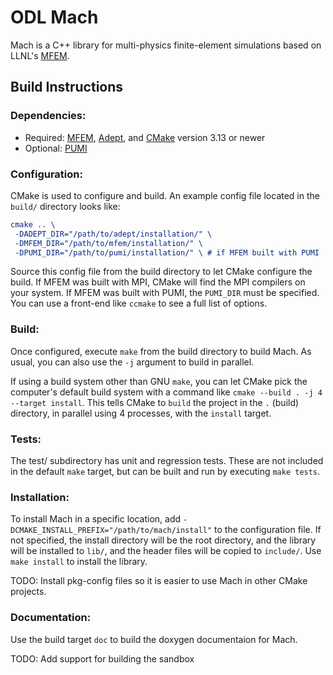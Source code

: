 # ODL Mach #

Mach is a C++ library for multi-physics finite-element simulations based on LLNL's [MFEM](https://github.com/mfem/mfem).

## Build Instructions ##

### Dependencies: ###

* Required: [MFEM](https://github.com/mfem/mfem), [Adept](https://github.com/rjhogan/Adept-2), and [CMake](https://cmake.org) version 3.13 or newer
* Optional: [PUMI](https://github.com/scorec/core)

### Configuration: ###

CMake is used to configure and build. An example config file located in the `build/` directory looks like:

```cmake
cmake .. \
 -DADEPT_DIR="/path/to/adept/installation/" \
 -DMFEM_DIR="/path/to/mfem/installation/" \
 -DPUMI_DIR="/path/to/pumi/installation/" \ # if MFEM built with PUMI
```

Source this config file from the build directory to let CMake configure the build. If MFEM was built with MPI, CMake will find the MPI compilers on your system. If MFEM was built with PUMI, the `PUMI_DIR` must be specified. You can use a front-end like `ccmake` to see a full list of options.

### Build: ###

Once configured, execute `make` from the build directory to build Mach. As usual, you can also use the `-j` argument to build in parallel.

If using a build system other than GNU `make`, you can let CMake pick the computer's default build system with a command like `cmake --build . -j 4 --target install`. This tells CMake to `build` the project in the `.` (build) directory, in parallel using 4 processes, with the `install` target.

### Tests: ###

The test/ subdirectory has unit and regression tests. These are not included in the default `make` target, but can be built and run by executing `make tests`.

### Installation: ###

To install Mach in a specific location, add `-DCMAKE_INSTALL_PREFIX="/path/to/mach/install"` to the configuration file. If not specified, the install directory will be the root directory, and the library will be installed to `lib/`, and the header files will be copied to `include/`. Use `make install` to install the library.

TODO: Install pkg-config files so it is easier to use Mach in other CMake projects.

### Documentation: ###

Use the build target `doc` to build the doxygen documentaion for Mach.


TODO: Add support for building the sandbox
